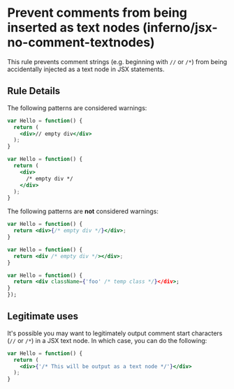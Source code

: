 # Prevent comments from being inserted as text nodes (inferno/jsx-no-comment-textnodes)

This rule prevents comment strings (e.g. beginning with `//` or `/*`) from being accidentally
injected as a text node in JSX statements.

## Rule Details

The following patterns are considered warnings:

```jsx
var Hello = function() {
  return (
    <div>// empty div</div>
  );
}

var Hello = function() {
  return (
    <div>
      /* empty div */
    </div>
  );
}
```

The following patterns are **not** considered warnings:

```jsx
var Hello = function() {
  return <div>{/* empty div */}</div>;
}

var Hello = function() {
  return <div /* empty div */></div>;
}

var Hello = function() {
  return <div className={'foo' /* temp class */}</div>;
}
});
```

## Legitimate uses

It's possible you may want to legitimately output comment start characters (`//` or `/*`)
in a JSX text node. In which case, you can do the following:

```jsx
var Hello = function() {
  return (
    <div>{'/* This will be output as a text node */'}</div>
  );
}
```
